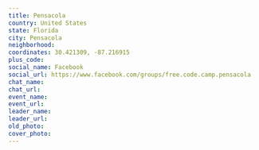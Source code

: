 ```yaml
---
title: Pensacola
country: United States
state: Florida
city: Pensacola
neighborhood: 
coordinates: 30.421309, -87.216915
plus_code:
social_name: Facebook
social_url: https://www.facebook.com/groups/free.code.camp.pensacola
chat_name:
chat_url:
event_name:
event_url:
leader_name:
leader_url:
old_photo: 
cover_photo:
---
```

